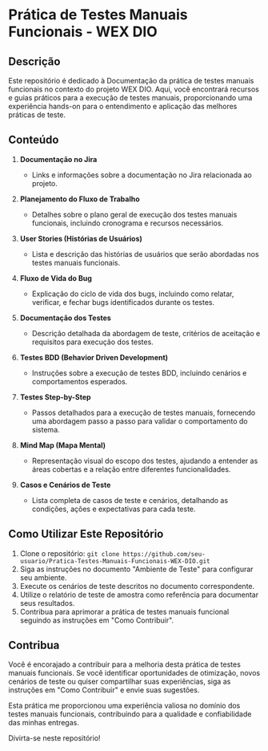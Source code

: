 # Prática de Testes Manuais Funcionais - WEX DIO

## Descrição

Este repositório é dedicado à Documentação da prática de testes manuais funcionais no contexto do projeto WEX DIO. Aqui, você encontrará recursos e guias práticos para a execução de testes manuais, proporcionando uma experiência hands-on para o entendimento e aplicação das melhores práticas de teste.

## Conteúdo

1. **Documentação no Jira**
   - Links e informações sobre a documentação no Jira relacionada ao projeto.

2. **Planejamento do Fluxo de Trabalho**
   - Detalhes sobre o plano geral de execução dos testes manuais funcionais, incluindo cronograma e recursos necessários.

3. **User Stories (Histórias de Usuários)**
   - Lista e descrição das histórias de usuários que serão abordadas nos testes manuais funcionais.

4. **Fluxo de Vida do Bug**
   - Explicação do ciclo de vida dos bugs, incluindo como relatar, verificar, e fechar bugs identificados durante os testes.

5. **Documentação dos Testes**
   - Descrição detalhada da abordagem de teste, critérios de aceitação e requisitos para execução dos testes.

6. **Testes BDD (Behavior Driven Development)**
   - Instruções sobre a execução de testes BDD, incluindo cenários e comportamentos esperados.

7. **Testes Step-by-Step**
   - Passos detalhados para a execução de testes manuais, fornecendo uma abordagem passo a passo para validar o comportamento do sistema.

8. **Mind Map (Mapa Mental)**
   - Representação visual do escopo dos testes, ajudando a entender as áreas cobertas e a relação entre diferentes funcionalidades.

9. **Casos e Cenários de Teste**
   - Lista completa de casos de teste e cenários, detalhando as condições, ações e expectativas para cada teste.

## Como Utilizar Este Repositório

1. Clone o repositório: `git clone https://github.com/seu-usuario/Pratica-Testes-Manuais-Funcionais-WEX-DIO.git`
2. Siga as instruções no documento "Ambiente de Teste" para configurar seu ambiente.
3. Execute os cenários de teste descritos no documento correspondente.
4. Utilize o relatório de teste de amostra como referência para documentar seus resultados.
5. Contribua para aprimorar a prática de testes manuais funcional seguindo as instruções em "Como Contribuir".

## Contribua

Você é encorajado a contribuir para a melhoria desta prática de testes manuais funcionais. Se você identificar oportunidades de otimização, novos cenários de teste ou quiser compartilhar suas experiências, siga as instruções em "Como Contribuir" e envie suas sugestões.

Esta prática me proporcionou uma experiência valiosa no domínio dos testes manuais funcionais, contribuindo para a qualidade e confiabilidade das minhas entregas.

Divirta-se neste repositório!
